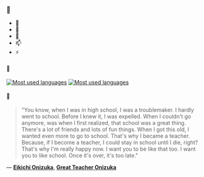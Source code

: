 ### 👋

- 🔭
- 🌱
- 💬
- 📫
- ⚡

#### 🧏

[![Most used languages](https://github-readme-stats-aynah.vercel.app/api/top-langs/?username=aynh&theme=solarized-dark&langs_count=6&layout=compact&hide_title=true)](https://github.com/anuraghazra/github-readme-stats#gh-dark-mode-only)
[![Most used languages](https://github-readme-stats-aynah.vercel.app/api/top-langs/?username=aynh&theme=solarized-light&langs_count=6&layout=compact&hide_title=true)](https://github.com/anuraghazra/github-readme-stats#gh-light-mode-only)

#### 💬

> "You know, when I was in high school, I was a troublemaker. I hardly went to school. Before I knew it, I was expelled. When I couldn't go anymore, was when I first realized, that school was a great thing. There's a lot of friends and lots of fun things. When I got this old, I wanted even more to go to school. That's why I became a teacher. Because, if I become a teacher, I could stay in school until I die, right? That's why I'm really happy now. I want you to be like that too. I want you to like school. Once it's over, it's too late."

&mdash; [**Eikichi Onizuka**](https://myanimelist.net/character.php?q=Eikichi%20Onizuka&cat=character), [**Great Teacher Onizuka**](https://myanimelist.net/search/all?q=Great%20Teacher%20Onizuka&cat=all)
